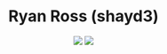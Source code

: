 <h1 align=center>Ryan Ross (shayd3)</h1>
<p align=center>
  <img src="https://img.shields.io/static/v1?style=for-the-badge&logo=gmail&label=Email&message=hello@ryanross.dev&color=cyan"></img>
  <img src="https://img.shields.io/static/v1?style=for-the-badge&logo=discord&label=Discord&message=shayd3%235855&color=7289DA"></img>
</p>

<!--
**shayd3/shayd3** is a ✨ _special_ ✨ repository because its `README.md` (this file) appears on your GitHub profile.

Here are some ideas to get you started:

- 🔭 I’m currently working on ...
- 🌱 I’m currently learning ...
- 👯 I’m looking to collaborate on ...
- 🤔 I’m looking for help with ...
- 💬 Ask me about ...
- 📫 How to reach me: ...
- 😄 Pronouns: ...
- ⚡ Fun fact: ...
-->
